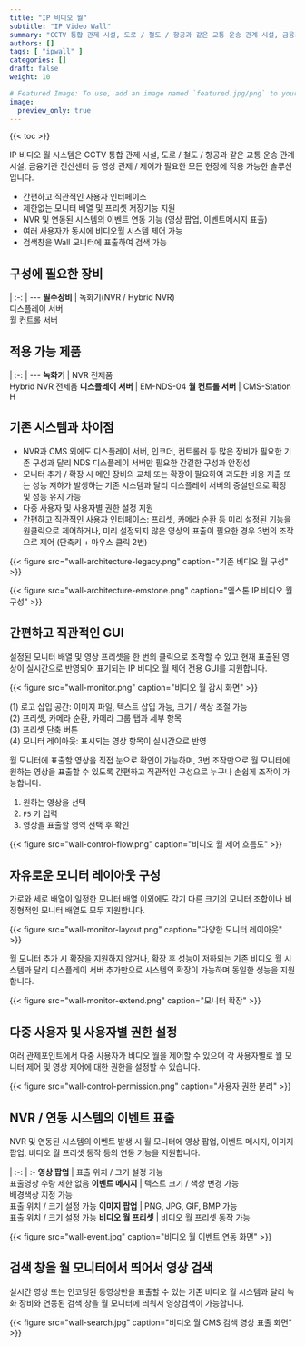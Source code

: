 ```yaml
---
title: "IP 비디오 월"
subtitle: "IP Video Wall"
summary: "CCTV 통합 관제 시설, 도로 / 철도 / 항공과 같은 교통 운송 관계 시설, 금융기관 전산센터 등 영상 관제 / 제어가 필요한 모든 현장에 적용 가능한 솔루션입니다."
authors: []
tags: [ "ipwall" ]
categories: []
draft: false
weight: 10

# Featured Image: To use, add an image named `featured.jpg/png` to your page's folder.
image:
  preview_only: true
---
```


{{< toc >}}

IP 비디오 월 시스템은 CCTV 통합 관제 시설, 도로 / 철도 / 항공과 같은 교통 운송 관계 시설, 금융기관 전산센터 등 영상 관제 / 제어가 필요한 모든 현장에 적용 가능한 솔루션입니다.

- 간편하고 직관적인 사용자 인터페이스
- 제한없는 모니터 배열 및 프리셋 저장기능 지원
- NVR 및 연동된 시스템의 이벤트 연동 기능 (영상 팝업, 이벤트메시지 표출)
- 여러 사용자가 동시에 비디오월 시스템 제어 가능
- 검색창을 Wall 모니터에 표출하여 검색 가능

<div class="container">
<div class="row">
<div class="col-12 col-sm-6 pl-0">

## 구성에 필요한 장비

|
:-: | ---
**필수장비** | 녹화기(NVR / Hybrid NVR)<br>디스플레이 서버<br>월 컨트롤 서버

</div>
<div class="col-12 col-sm-6 pl-0">

## 적용 가능 제품

|
:-: | ---
**녹화기** | NVR 전제품<br>Hybrid NVR 전제품
**디스플레이 서버** | EM-NDS-04
**월 컨트롤 서버** | CMS-Station H

</div>
</div>
</div>

## 기존 시스템과 차이점

- NVR과 CMS 외에도 디스플레이 서버, 인코더, 컨트롤러 등 많은 장비가 필요한 기존 구성과 달리 NDS 디스플레이 서버만 필요한 간결한 구성과 안정성
- 모니터 추가 / 확장 시 메인 장비의 교체 또는 확장이 필요하여 과도한 비용 지출 또는 성능 저하가 발생하는 기존 시스템과 달리 디스플레이 서버의 증설만으로 확장 및 성능 유지 가능
- 다중 사용자 및 사용자별 권한 설정 지원
- 간편하고 직관적인 사용자 인터페이스: 프리셋, 카메라 순환 등 미리 설정된 기능을 원클릭으로 제어하거나, 미리 설정되지 않은 영상의 표출이 필요한 경우 3번의 조작으로 제어 (단축키 + 마우스 클릭 2번)

<div class="container">
<div class="row align-items-end">
<div class="col-12 col-sm-6">

{{< figure src="wall-architecture-legacy.png" caption="기존 비디오 월 구성" >}}

</div>
<div class="col-12 col-sm-6">

{{< figure src="wall-architecture-emstone.png" caption="엠스톤 IP 비디오 월 구성" >}}

</div>
</div>
</div>

## 간편하고 직관적인 GUI

설정된 모니터 배열 및 영상 프리셋을 한 번의 클릭으로 조작할 수 있고 현재 표출된 영상이 실시간으로 반영되어 표기되는 IP 비디오 월 제어 전용 GUI를 지원합니다.

<div class="container">
<div class="row align-items-center">
<div class="col-12 col-sm-8">

{{< figure src="wall-monitor.png" caption="비디오 월 감시 화면" >}}

</div>
<div class="col-12 col-sm-4">

(1) 로고 삽입 공간: 이미지 파일, 텍스트 삽입 가능, 크기 / 색상 조절 가능  
(2) 프리셋, 카메라 순환, 카메라 그룹 탭과 세부 항목  
(3) 프리셋 단축 버튼  
(4) 모니터 레이아웃: 표시되는 영상 항목이 실시간으로 반영

</div>
</div>
</div>

월 모니터에 표출할 영상을 직접 눈으로 확인이 가능하며, 3번 조작만으로 월 모니터에 원하는 영상을 표출할 수
있도록 간편하고 직관적인 구성으로 누구나 손쉽게 조작이 가능합니다.

<div class="container">
<div class="row align-items-center">
<div class="col-12 col-sm-3">

1. 원하는 영상을 선택
2. `F5` 키 입력
3. 영상을 표출할 영역 선택 후 확인

</div>
<div class="col-12 col-sm-9">

{{< figure src="wall-control-flow.png" caption="비디오 월 제어 흐름도" >}}

</div>
</div>
</div>

## 자유로운 모니터 레이아웃 구성

가로와 세로 배열이 일정한 모니터 배열 이외에도 각기 다른 크기의 모니터 조합이나 비정형적인 모니터 배열도 모두 지원합니다.

{{< figure src="wall-monitor-layout.png" caption="다양한 모니터 레이아웃" >}}

월 모니터 추가 시 확장을 지원하지 않거나, 확장 후 성능이 저하되는 기존 비디오 월 시스템과 달리 디스플레이 서버 추가만으로 시스템의 확장이 가능하며 동일한 성능을 지원합니다.

{{< figure src="wall-monitor-extend.png" caption="모니터 확장" >}}

## 다중 사용자 및 사용자별 권한 설정

여러 관제포인트에서 다중 사용자가 비디오 월을 제어할 수 있으며 각 사용자별로 월 모니터 제어 및 영상 제어에 대한 권한을 설정할 수 있습니다.

{{< figure src="wall-control-permission.png" caption="사용자 권한 분리" >}}

## NVR / 연동 시스템의 이벤트 표출

NVR 및 연동된 시스템의 이벤트 발생 시 월 모니터에 영상 팝업, 이벤트 메시지, 이미지 팝업, 비디오 월 프리셋 동작 등의 연동 기능을 지원합니다.

|
:-: | :-
**영상 팝업** | 표출 위치 / 크기 설정 가능<br>표출영상 수량 제한 없음
**이벤트 메시지** | 텍스트 크기 / 색상 변경 가능<br>배경색상 지정 가능<br>표출 위치 / 크기 설정 가능
**이미지 팝업** | PNG, JPG, GIF, BMP 가능<br>표출 위치 / 크기 설정 가능
**비디오 월 프리셋** | 비디오 월 프리셋 동작 가능

{{< figure src="wall-event.jpg" caption="비디오 월 이벤트 연동 화면" >}}

## 검색 창을 월 모니터에서 띄어서 영상 검색

실시간 영상 또는 인코딩된 동영상만을 표출할 수 있는 기존 비디오 월 시스템과 달리 녹화 장비와 연동된 검색 창을 월 모니터에 띄워서 영상검색이 가능합니다.

{{< figure src="wall-search.jpg" caption="비디오 월 CMS 검색 영상 표출 화면" >}}
